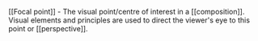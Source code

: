 [[Focal point]] - The visual point/centre of interest in a [[composition]]. Visual elements and principles are used to direct the viewer's eye to this point or [[perspective]].
